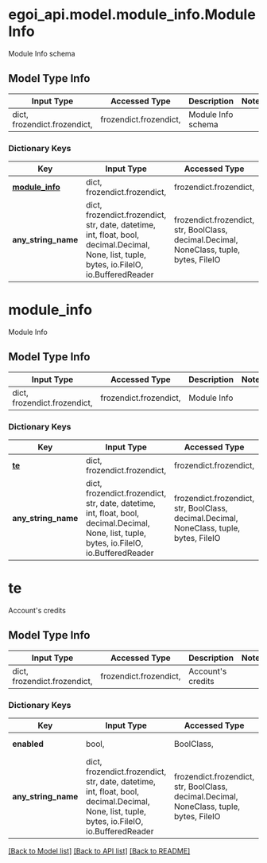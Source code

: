 # egoi_api.model.module_info.ModuleInfo

Module Info schema

## Model Type Info
Input Type | Accessed Type | Description | Notes
------------ | ------------- | ------------- | -------------
dict, frozendict.frozendict,  | frozendict.frozendict,  | Module Info schema | 

### Dictionary Keys
Key | Input Type | Accessed Type | Description | Notes
------------ | ------------- | ------------- | ------------- | -------------
**[module_info](#module_info)** | dict, frozendict.frozendict,  | frozendict.frozendict,  | Module Info | [optional] 
**any_string_name** | dict, frozendict.frozendict, str, date, datetime, int, float, bool, decimal.Decimal, None, list, tuple, bytes, io.FileIO, io.BufferedReader | frozendict.frozendict, str, BoolClass, decimal.Decimal, NoneClass, tuple, bytes, FileIO | any string name can be used but the value must be the correct type | [optional]

# module_info

Module Info

## Model Type Info
Input Type | Accessed Type | Description | Notes
------------ | ------------- | ------------- | -------------
dict, frozendict.frozendict,  | frozendict.frozendict,  | Module Info | 

### Dictionary Keys
Key | Input Type | Accessed Type | Description | Notes
------------ | ------------- | ------------- | ------------- | -------------
**[te](#te)** | dict, frozendict.frozendict,  | frozendict.frozendict,  | Account&#x27;s credits | [optional] 
**any_string_name** | dict, frozendict.frozendict, str, date, datetime, int, float, bool, decimal.Decimal, None, list, tuple, bytes, io.FileIO, io.BufferedReader | frozendict.frozendict, str, BoolClass, decimal.Decimal, NoneClass, tuple, bytes, FileIO | any string name can be used but the value must be the correct type | [optional]

# te

Account's credits

## Model Type Info
Input Type | Accessed Type | Description | Notes
------------ | ------------- | ------------- | -------------
dict, frozendict.frozendict,  | frozendict.frozendict,  | Account&#x27;s credits | 

### Dictionary Keys
Key | Input Type | Accessed Type | Description | Notes
------------ | ------------- | ------------- | ------------- | -------------
**enabled** | bool,  | BoolClass,  | Track&amp;Engage is Enabled | [optional] 
**any_string_name** | dict, frozendict.frozendict, str, date, datetime, int, float, bool, decimal.Decimal, None, list, tuple, bytes, io.FileIO, io.BufferedReader | frozendict.frozendict, str, BoolClass, decimal.Decimal, NoneClass, tuple, bytes, FileIO | any string name can be used but the value must be the correct type | [optional]

[[Back to Model list]](../../README.md#documentation-for-models) [[Back to API list]](../../README.md#documentation-for-api-endpoints) [[Back to README]](../../README.md)

